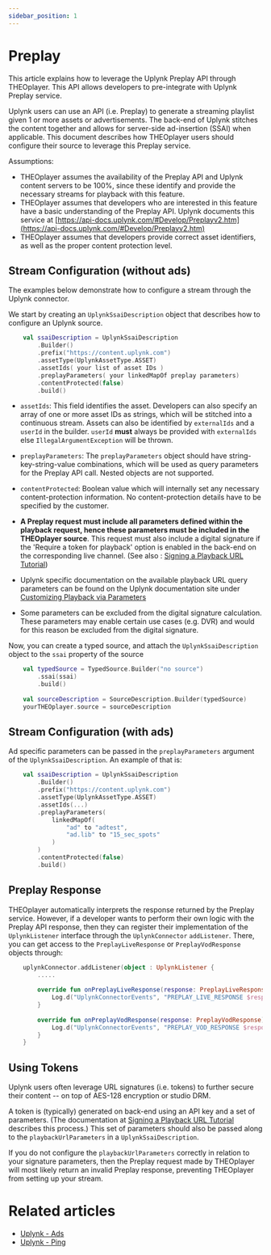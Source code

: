 ```yaml
---
sidebar_position: 1
---
```


# Preplay

This article explains how to leverage the Uplynk Preplay API through THEOplayer. This API allows developers to pre-integrate with Uplynk Preplay service.

Uplynk users can use an API (i.e. Preplay) to generate a streaming playlist given 1 or more assets or advertisements. The back-end of Uplynk stitches the content together and allows for server-side ad-insertion (SSAI) when applicable. This document describes how THEOplayer users should configure their source to leverage this Preplay service.

Assumptions:

- THEOplayer assumes the availability of the Preplay API and Uplynk content servers to be 100%, since these identify and provide the necessary streams for playback with this feature.
- THEOplayer assumes that developers who are interested in this feature have a basic understanding of the Preplay API. Uplynk documents this service at [https://api-docs.uplynk.com/#Develop/Preplayv2.htm](https://api-docs.uplynk.com/#Develop/Preplayv2.htm)
- THEOplayer assumes that developers provide correct asset identifiers, as well as the proper content protection level.

## Stream Configuration (without ads)

The examples below demonstrate how to configure a stream through the Uplynk connector.

We start by creating an `UplynkSsaiDescription` object that describes how to configure an Uplynk source. 

```kotlin
    val ssaiDescription = UplynkSsaiDescription
        .Builder()
        .prefix("https://content.uplynk.com")
        .assetType(UplynkAssetType.ASSET)
        .assetIds( your list of asset IDs )
        .preplayParameters( your linkedMapOf preplay parameters)
        .contentProtected(false)
        .build()
```

- `assetIds`: This field identifies the asset. Developers can also specify an array of one or more asset IDs as strings, which will be stitched into a continuous stream. Assets can also be identified by `externalIds` and a `userId` in the builder. `userId` **must** always be provided with `externalIds` else `IllegalArgumentException` will be thrown.
 
- `preplayParameters`: The `preplayParameters` object should have string-key-string-value combinations, which will be used as query parameters for the Preplay API call. Nested objects are not supported.

- `contentProtected`: Boolean value which will internally set any necessary content-protection information. No content-protection details have to be specified by the customer.

- **A Preplay request must include all parameters defined within the playback request, hence these parameters must be included in the THEOplayer source**. This request must also include a digital signature if the 'Require a token for playback' option is enabled in the back-end on the corresponding live channel. (See also : [Signing a Playback URL Tutorial](https://docs.uplynk.com/docs/sign-playback-url))
  
- Uplynk specific documentation on the available playback URL query parameters can be found on the Uplynk documentation site under [Customizing Playback via Parameters](https://docs.uplynk.com/docs/customize-playback-via-parameters)
  
- Some parameters can be excluded from the digital signature calculation. These parameters may enable certain use cases (e.g. DVR) and would for this reason be excluded from the digital signature.

Now, you can create a typed source, and attach the `UplynkSsaiDescription` object to the `ssai` property of the source

```kotlin
    val typedSource = TypedSource.Builder("no source")
        .ssai(ssai)
        .build()
    
    val sourceDescription = SourceDescription.Builder(typedSource)
    yourTHEOplayer.source = sourceDescription
```

## Stream Configuration (with ads)

Ad specific parameters can be passed in the `preplayParameters` argument of the `UplynkSsaiDescription`. An example of that is:

```kotlin
    val ssaiDescription = UplynkSsaiDescription
        .Builder()
        .prefix("https://content.uplynk.com")
        .assetType(UplynkAssetType.ASSET)
        .assetIds(...)
        .preplayParameters(
            linkedMapOf(
                "ad" to "adtest",
                "ad.lib" to "15_sec_spots"
            )
        )
        .contentProtected(false)
        .build()
```

## Preplay Response

THEOplayer automatically interprets the response returned by the Preplay service. However, if a developer wants to perform their own logic with the Preplay API response, then they can register their implementation of the `UplynkListener` interface through the `UplynkConnector` `addListener`. There, you can get access to the `PreplayLiveResponse` or `PreplayVodResponse` objects through:

```kotlin
    uplynkConnector.addListener(object : UplynkListener {
        .....
    
        override fun onPreplayLiveResponse(response: PreplayLiveResponse) {
            Log.d("UplynkConnectorEvents", "PREPLAY_LIVE_RESPONSE $response")
        }
    
        override fun onPreplayVodResponse(response: PreplayVodResponse) {
            Log.d("UplynkConnectorEvents", "PREPLAY_VOD_RESPONSE $response")
        }
    }
```

## Using Tokens

Uplynk users often leverage URL signatures (i.e. tokens) to further secure their content -- on top of AES-128 encryption or studio DRM.

A token is (typically) generated on back-end using an API key and a set of parameters.
(The documentation at [Signing a Playback URL Tutorial](https://docs.uplynk.com/docs/sign-playback-url) describes this process.) This set of parameters should also be passed along to the `playbackUrlParameters` in a `UplynkSsaiDescription`. 

If you do not configure the `playbackUrlParameters` correctly in relation to your signature parameters, then the Preplay request made by THEOplayer will most likely return an invalid Preplay response, preventing THEOplayer from setting up your stream.

# Related articles

- [Uplynk - Ads](ads.md)
- [Uplynk - Ping](ping.md)
